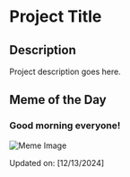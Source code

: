 # Project Title

## Description

Project description goes here.

## Meme of the Day

### Good morning everyone!
![Meme Image](https://i.redd.it/smi28djr906e1.png)

Updated on: [12/13/2024]